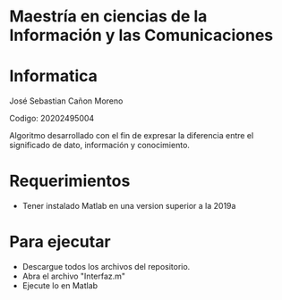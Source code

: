# Maestría en ciencias de la Información y las Comunicaciones

# Informatica
José Sebastian Cañon Moreno

Codigo: 20202495004

Algoritmo desarrollado con el fin de expresar la diferencia entre el significado de dato, información y conocimiento.

# Requerimientos

- Tener instalado Matlab en una version superior a la 2019a

# Para ejecutar

- Descargue todos los archivos del repositorio.
- Abra el archivo "Interfaz.m"
- Ejecute lo en Matlab
